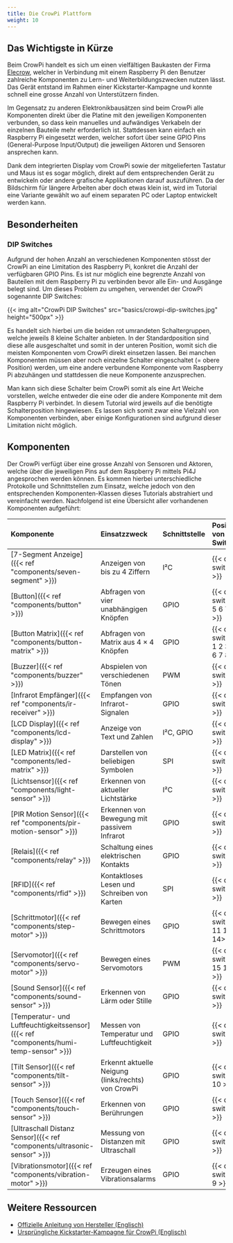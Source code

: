 ```yaml
---
title: Die CrowPi Plattform
weight: 10
---
```


## Das Wichtigste in Kürze

Beim CrowPi handelt es sich um einen vielfältigen Baukasten der Firma
[Elecrow](https://www.elecrow.com/crowpi-compact-raspberry-pi-educational-kit.html), welcher in Verbindung mit einem Raspberry Pi den
Benutzer zahlreiche Komponenten zu Lern- und Weiterbildungszwecken nutzen lässt. Das Gerät entstand im Rahmen einer Kickstarter-Kampagne und
konnte schnell eine grosse Anzahl von Unterstützern finden.

Im Gegensatz zu anderen Elektronikbausätzen sind beim CrowPi alle Komponenten direkt über die Platine mit den jeweiligen Komponenten
verbunden, so dass kein manuelles und aufwändiges Verkabeln der einzelnen Bauteile mehr erforderlich ist. Stattdessen kann einfach ein
Raspberry Pi eingesetzt werden, welcher sofort über seine GPIO Pins (General-Purpose Input/Output) die jeweiligen Aktoren und Sensoren
ansprechen kann.

Dank dem integrierten Display vom CrowPi sowie der mitgelieferten Tastatur und Maus ist es sogar möglich, direkt auf dem entsprechenden
Gerät zu entwickeln oder andere grafische Applikationen darauf auszuführen. Da der Bildschirm für längere Arbeiten aber doch etwas klein
ist, wird im Tutorial eine Variante gewählt wo auf einem separaten PC oder Laptop entwickelt werden kann.

## Besonderheiten

### DIP Switches

Aufgrund der hohen Anzahl an verschiedenen Komponenten stösst der CrowPi an eine Limitation des Raspberry Pi, konkret die Anzahl der
verfügbaren GPIO Pins. Es ist nur möglich eine begrenzte Anzahl von Bauteilen mit dem Raspberry Pi zu verbinden bevor alle Ein- und Ausgänge
belegt sind. Um dieses Problem zu umgehen, verwendet der CrowPi sogenannte DIP Switches:

{{< img alt="CrowPi DIP Switches" src="basics/crowpi-dip-switches.jpg" height="500px" >}}

Es handelt sich hierbei um die beiden rot umrandeten Schaltergruppen, welche jeweils 8 kleine Schalter anbieten. In der Standardposition
sind diese alle ausgeschaltet und somit in der unteren Position, womit sich die meisten Komponenten vom CrowPi direkt einsetzen lassen. Bei
manchen Komponenten müssen aber noch einzelne Schalter eingeschaltet (= obere Position) werden, um eine andere verbundene Komponente vom
Raspberry Pi abzuhängen und stattdessen die neue Komponente anzusprechen.

Man kann sich diese Schalter beim CrowPi somit als eine Art Weiche vorstellen, welche entweder die eine oder die andere Komponente mit dem
Raspberry Pi verbindet. In diesem Tutorial wird jeweils auf die benötigte Schalterposition hingewiesen. Es lassen sich somit zwar eine
Vielzahl von Komponenten verbinden, aber einige Konfigurationen sind aufgrund dieser Limitation nicht möglich.

## Komponenten

Der CrowPi verfügt über eine grosse Anzahl von Sensoren und Aktoren, welche über die jeweiligen Pins auf dem Raspberry Pi mittels Pi4J
angesprochen werden können. Es kommen hierbei unterschiedliche Protokolle und Schnittstellen zum Einsatz, welche jedoch von den
entsprechenden Komponenten-Klassen dieses Tutorials abstrahiert und vereinfacht werden. Nachfolgend ist eine Übersicht aller vorhandenen
Komponenten aufgeführt:

| Komponente                                                                           | Einsatzzweck                                       | Schnittstelle | Position von DIP Switches            |
|:-------------------------------------------------------------------------------------|:---------------------------------------------------|:--------------|:-------------------------------------|
| [7-Segment Anzeige]({{< ref "components/seven-segment" >}})                          | Anzeigen von bis zu 4 Ziffern                      | I²C           | {{< dip-switches >}}                 |
| [Button]({{< ref "components/button" >}})                                            | Abfragen von vier unabhängigen Knöpfen             | GPIO          | {{< dip-switches 5 6 7 8 >}}         |
| [Button Matrix]({{< ref "components/button-matrix" >}})                              | Abfragen von Matrix aus 4 × 4 Knöpfen              | GPIO          | {{< dip-switches 1 2 3 4 5 6 7 8 >}} |
| [Buzzer]({{< ref "components/buzzer" >}})                                            | Abspielen von verschiedenen Tönen                  | PWM           | {{< dip-switches >}}                 |
| [Infrarot Empfänger]({{< ref "components/ir-receiver" >}})                           | Empfangen von Infrarot-Signalen                    | GPIO          | {{< dip-switches >}}                 |
| [LCD Display]({{< ref "components/lcd-display" >}})                                  | Anzeige von Text und Zahlen                        | I²C, GPIO     | {{< dip-switches >}}                 |
| [LED Matrix]({{< ref "components/led-matrix" >}})                                    | Darstellen von beliebigen Symbolen                 | SPI           | {{< dip-switches >}}                 |
| [Lichtsensor]({{< ref "components/light-sensor" >}})                                 | Erkennen von aktueller Lichtstärke                 | I²C           | {{< dip-switches >}}                 |
| [PIR Motion Sensor]({{< ref "components/pir-motion-sensor" >}})                      | Erkennen von Bewegung mit passivem Infrarot        | GPIO          | {{< dip-switches >}}                 |
| [Relais]({{< ref "components/relay" >}})                                             | Schaltung eines elektrischen Kontakts              | GPIO          | {{< dip-switches >}}                 |
| [RFID]({{< ref "components/rfid" >}})                                                | Kontaktloses Lesen und Schreiben von Karten        | SPI           | {{< dip-switches >}}                 |
| [Schrittmotor]({{< ref "components/step-motor" >}})                                  | Bewegen eines Schrittmotors                        | GPIO          | {{< dip-switches 11 12 13 14>}}      |
| [Servomotor]({{< ref "components/servo-motor" >}})                                   | Bewegen eines Servomotors                          | PWM           | {{< dip-switches 15 16 >}}           |
| [Sound Sensor]({{< ref "components/sound-sensor" >}})                                | Erkennen von Lärm oder Stille                      | GPIO          | {{< dip-switches >}}                 |
| [Temperatur- und Luftfeuchtigkeitssensor]({{< ref "components/humi-temp-sensor" >}}) | Messen von Temperatur und Luftfeuchtigkeit         | GPIO          | {{< dip-switches >}}                 |
| [Tilt Sensor]({{< ref "components/tilt-sensor" >}})                                  | Erkennt aktuelle Neigung (links/rechts) von CrowPi | GPIO          | {{< dip-switches 10 >}}              |
| [Touch Sensor]({{< ref "components/touch-sensor" >}})                                | Erkennen von Berührungen                           | GPIO          | {{< dip-switches >}}                 |
| [Ultraschall Distanz Sensor]({{< ref "components/ultrasonic-sensor" >}})             | Messung von Distanzen mit Ultraschall              | GPIO          | {{< dip-switches >}}                 |
| [Vibrationsmotor]({{< ref "components/vibration-motor" >}})                          | Erzeugen eines Vibrationsalarms                    | GPIO          | {{< dip-switches 9 >}}               |

## Weitere Ressourcen

- [Offizielle Anleitung von Hersteller (Englisch)](https://www.elecrow.com/download/product/SES14002K/CrowPi_User_Manual.pdf)
- [Ursprüngliche Kickstarter-Kampagne für CrowPi (Englisch)](https://www.kickstarter.com/projects/elecrow/crowpi-lead-you-go-from-zero-to-hero-with-raspberr)

